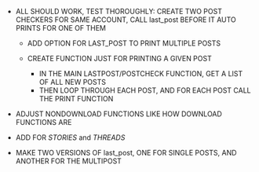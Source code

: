 
- ALL SHOULD WORK, TEST THOROUGHLY: CREATE TWO POST CHECKERS FOR SAME ACCOUNT, CALL last_post BEFORE IT AUTO PRINTS FOR ONE OF THEM
  - ADD OPTION FOR LAST_POST TO PRINT MULTIPLE POSTS

  - CREATE FUNCTION JUST FOR PRINTING A GIVEN POST
    - IN THE MAIN LASTPOST/POSTCHECK FUNCTION, GET A LIST OF ALL NEW POSTS
    - THEN LOOP THROUGH EACH POST, AND FOR EACH POST CALL THE PRINT FUNCTION

- ADJUST NONDOWNLOAD FUNCTIONS LIKE HOW DOWNLOAD FUNCTIONS ARE

- ADD FOR *STORIES* and *THREADS*



- MAKE TWO VERSIONS OF last_post, ONE FOR SINGLE POSTS, AND ANOTHER FOR THE MULTIPOST
